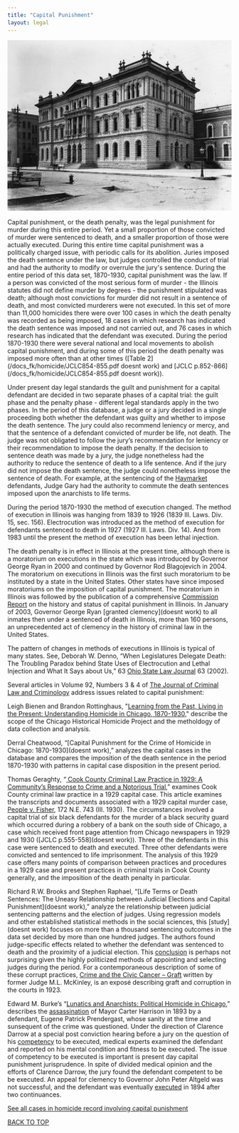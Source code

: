 ```yaml
---
title: "Capital Punishment"
layout: legal
---
```


![Cook County Criminal Court Building and Jail circa 1886- click on photo to view larger version](/static/img/legal/capital/criminal_court.jpg)

Capital punishment, or the death penalty, was the legal punishment for murder during this entire period. Yet a small proportion of those convicted of murder were sentenced to death, and a smaller proportion of those were actually executed. During this entire time capital punishment was a politically charged issue, with  periodic calls for its abolition. Juries imposed the death sentence under the law, but judges controlled the conduct of trial and had the authority to modify or overrule the jury's sentence.
During the entire period of this data set, 1870-1930, capital punishment was the law. If a person was convicted of the most serious form of murder - the Illinois statutes did not define murder by degrees - the punishment stipulated was death; although most convictions for murder did not result in a sentence of death, and most convicted murderers were not executed. In this set of more than 11,000 homicides there were over 100 cases in which the death penalty was recorded as being imposed, 18 cases in which research has indicated the death sentence was imposed and not carried out, and 76 cases in which research has indicated that the defendant was executed. During the period 1870-1930 there were several national and local movements to abolish capital punishment, and during some of this period the death penalty was imposed more often than at other times ([Table 2](/docs_fk/homicide/JCLC854-855.pdf doesnt work) and [JCLC p.852-866](/docs_fk/homicide/JCLC854-855.pdf doesnt work)).

Under present day legal standards the guilt and punishment for a capital defendant are decided in two separate phases of a capital trial: the guilt phase and the penalty phase - different legal standards apply in the two phases. In the period of this database, a judge or a jury decided in a single proceeding both whether the defendant was guilty and whether to impose the death sentence. The jury could also recommend leniency or mercy, and that the sentence of a defendant convicted of murder be life, not death. The judge was not obligated to follow the jury’s recommendation for leniency or their recommendation to impose the death penalty. If the decision to sentence death was made by a jury, the judge nonetheless had the authority to reduce the sentence of death to a life sentence. And if the jury did not impose the death sentence, the judge could nonetheless impose the sentence of death.  For example, at the sentencing of the [Haymarket](/crimes/haymarket/) defendants, Judge Gary had the authority to commute the death sentences imposed upon the anarchists to life terms.

During the period 1870-1930 the method of execution changed. The method of execution in Illinois was hanging from 1839 to 1926 (1839 Ill. Laws. Div. 15, sec. 156). Electrocution was introduced as the method of execution for defendants sentenced to death in 1927 (1927 Ill. Laws. Div. 14). And from 1983 until the present the method of execution has been lethal injection.

The death penalty is in effect in Illinois at the present time, although there is a moratorium on executions in the state which was introduced by Governor George Ryan in 2000 and continued by Governor Rod Blagojevich in 2004. The moratorium on executions in Illinois was the first such moratorium to be instituted by a state in the United States. Other states have since imposed moratoriums on the imposition of capital punishment. The moratorium in Illinois  was followed by the publication of a comprehensive [Commission Report](https://www2.illinois.gov/idoc/Pages/default.aspx) on the history and status of capital punishment in Illinois. In January of 2003, Governor George Ryan [granted clemency](doesnt work) to all inmates then under a sentenced of death in Illinois, more than 160 persons, an unprecedented act of clemency in the history of criminal law in the United States.

The pattern of changes in methods of executions in Illinois is typical of many states.  See, Deborah W. Denno, “When Legislatures Delegate Death: The Troubling Paradox behind State Uses of Electrocution and Lethal Injection and What It Says about Us,” 63 [Ohio State Law Journal](https://moritzlaw.osu.edu/oslj/) 63 (2002).

Several articles in Volume 92, Numbers 3 & 4 of [The Journal of Criminal Law and Criminology](/pubs/journal/) address issues related to capital punishment:

Leigh Bienen and Brandon Rottinghaus, "[Learning from the Past, Living in the Present: Understanding Homicide in Chicago, 1870-1930](/docs_fk/homicide/LawJournal/JCLC01.pdf),"  describe the scope of the Chicago Historical Homicide Project and the metholdogy of data collection and analysis.

Derral Cheatwood, “[Capital Punishment for the Crime of Homicide in Chicago: 1870-1930](doesnt work),” analyzes the capital cases in the database and compares the imposition of the death sentence in the period 1870-1930 with patterns in capital case disposition in the present period.

Thomas Geraghty, “[ Cook County Criminal Law Practice in 1929: A Community’s Response to Crime and a Notorious Trial](/docs_fk/homicide/LawJournal/JCLC02.pdf),” examines Cook County criminal law practice in a 1929 capital case. This article examines the transcripts and documents associated with a 1929 capital murder case, [People v. Fisher](/crimes/fisher/), 172 N.E. 743 (Ill. 1930). The circumstances involved a capital trial of six black defendants for the murder of a black security guard which occurred during a robbery of a bank on the south side of Chicago, a case which received front page attention from Chicago newspapers in 1929 and 1930 ([JCLC p.555-558](doesnt work)). Three of the defendants in this case were sentenced to death and executed. Three other defendants were convicted and sentenced to life imprisonment. The analysis of this 1929 case offers many points of comparison between practices and procedures in a 1929 case and present practices in criminal trials in Cook County generally, and the imposition of the death penalty in particular.

Richard R.W. Brooks and Stephen Raphael, “[Life Terms or Death Sentences: The Uneasy Relationship between Judicial Elections and Capital Punishment](doesnt work),” analyze the relationship between judicial sentencing patterns and the election of judges. Using regression models and other established statistical methods in the social sciences, this [study](doesnt work) focuses on more than a thousand sentencing outcomes in the data set decided by more than one hundred judges. The authors found judge-specific effects related to whether the defendant was sentenced to death and the proximity of a judicial election. This [conclusion](/docs_fk/homicide/JCLC638-639.pdf) is perhaps not surprising given the highly politicized methods of appointing and selecting judges during the period. For a contemporaneous description of some of these corrupt practices,  [Crime and the Civic Cancer – Graft](/pubs/graft) written by  former Judge M.L. McKinley, is an exposé describing graft and corruption in the courts in 1923.

Edward M. Burke’s “[Lunatics and Anarchists: Political Homicide in Chicago](/docs_fk/homicide/JCLC791-808.pdf),” describes the [assassination](/crimes/carter/) of Mayor Carter Harrison in 1893 by a defendant, Eugene Patrick Prendergast, whose sanity at the time and sunsequent of the crime was questioned. Under the direction of Clarence Darrow at a special post conviction hearing before a jury on the question of his [competency](/docs_fk/homicide/916/Brower.pdf) to be executed, medical experts examined the defendant and reported on his mental condition and fitness to be executed. The issue of competency to be executed is important is present day capital punishment jurisprudence. In spite of divided medical opinion and the efforts of Clarence Darrow, the jury found the defendant competent to be be executed. An appeal for clemency to Governor John Peter Altgeld was not successful, and the defendant was eventually [executed](/docs_fk/homicide/916/Certification.pdf) in 1894 after two continuances.

   [See all cases in homicide record involving capital punishment](/database/?backToResults=1&lsentnc=300&page=1)

[BACK TO TOP](/legal/capital/#top)
